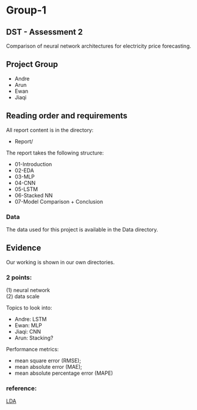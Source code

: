 # Group-1
##  DST - Assessment 2  
Comparison of neural network architectures for electricity price forecasting.

## Project Group 

* Andre
* Arun
* Ewan
* Jiaqi
  
## Reading order and requirements

All report content is in the directory:

* Report/

The report takes the following structure:

* 01-Introduction
* 02-EDA
* 03-MLP
* 04-CNN
* 05-LSTM
* 06-Stacked NN
* 07-Model Comparison + Conclusion

### Data

The data used for this project is available in the Data directory.

## Evidence

Our working is shown in our own directories.

### 2 points:  
(1) neural network  
(2) data scale

Topics to look into:
- Andre: LSTM
- Ewan: MLP
- Jiaqi: CNN
- Arun: Stacking?

Performance metrics:
- mean square error (RMSE);
- mean absolute error (MAE);
- mean absolute percentage error (MAPE)

### reference:  
[LDA](https://towardsdatascience.com/end-to-end-topic-modeling-in-python-latent-dirichlet-allocation-lda-35ce4ed6b3e0#:~:text=LDA%20is%20a%20generative%20probabilistic,a%20set%20of%20topic%20probabilities.)
